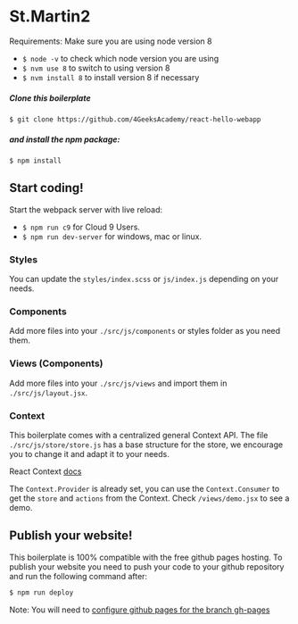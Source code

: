 # St.Martin2
Requirements: Make sure you are using node version 8
* `$ node -v` to check which node version you are using
* `$ nvm use 8` to switch to using version 8
* `$ nvm install 8` to install version 8 if necessary

##### Clone this boilerplate
```
$ git clone https://github.com/4GeeksAcademy/react-hello-webapp
```

##### and install the npm package:
```
$ npm install
```

## Start coding! 

Start the webpack server with live reload:
- `$ npm run c9` for Cloud 9 Users.
- `$ npm run dev-server` for windows, mac or linux.

### Styles
You can update the `styles/index.scss` or `js/index.js` depending on your needs.

### Components
Add more files into your `./src/js/components` or styles folder as you need them.

### Views (Components)
Add more files into your `./src/js/views` and import them in `./src/js/layout.jsx`.

### Context
This boilerplate comes with a centralized general Context API. The file `./src/js/store/store.js` has a base structure for the store, we encourage you to change it and adapt it to your needs.

React Context [docs](https://reactjs.org/docs/context.html)

The `Context.Provider` is already set, you can use the `Context.Consumer` to get the `store` and `actions` from the Context. Check `/views/demo.jsx` to see a demo.

## Publish your website! 

This boilerplate is 100% compatible with the free github pages hosting.
To publish your website you need to push your code to your github repository and run the following command after:
```sh
$ npm run deploy
```
Note: You will need to [configure github pages for the branch gh-pages](https://help.github.com/articles/configuring-a-publishing-source-for-github-pages/#enabling-github-pages-to-publish-your-site-from-master-or-gh-pages)
